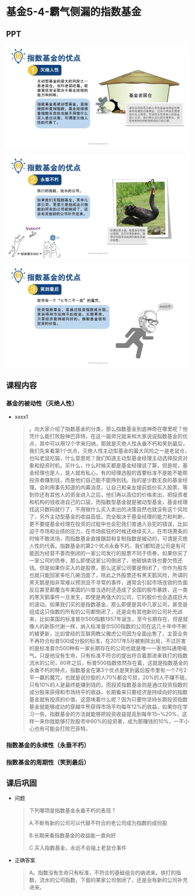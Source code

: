 # 基金5-4-霸气侧漏的指数基金

## PPT

![课程ppt](assets/5-4-1.jpeg)

![课程ppt](assets/5-4-2.jpeg)

![课程ppt](assets/5-4-3.jpeg)

## 课程内容

### 基金的被动性（灭绝人性）

- xxxx1

  > 。向大家介绍了指数基金的分类，那么指数基金到底神奇在哪里呢？他凭什么能打败股神巴菲特，在这一届师兄就来和大家说说指数基金的优点，其中可以用12个字来归纳，那就是灭绝人性永垂不朽和笑到最后，我们先来看第1个优点，灭绝人性主动型基金的最大风险之一是老鼠仓，也叫老鼠吃猫，什么意思呢？我们知道主动型基金经理主动选择投资对象和投资时机，买什么，什么时候买都是基金经理说了算，但是呢，基金经理也是人，是人就有私心，有的经理选股的首要标准不是能不能帮投资者赚到钱，而是他们自己能不能挣到钱。指的是少数无良的基金经理，会利用事先知道的内幕消息，让自己和亲友提前低价买入股票，等到你还有其他人的资金进入之后，他们再以高位的价格卖出，把投资者和机构的钱收进自己的口袋，而指数型基金就是被动型基金，基金经理找这只数码就行了，不用做什么买入卖出的决策自然也就没有这个风险了，另外主动型基金的收益高低，完全取决于基金经理的能力和判断，更不要提基金经理在投资的过程中也会犯我们普通人会犯的错误，比如迫于市场和业绩的压力，在市场疯狂的时候还继续买入，在市场萧条的时候不敢进场，而指数基金直接跟踪和复制指数是被动的，可谓是灭绝人性的代表。指数基金的第2个优点永垂不朽，我们都知道公司是有可能因为经营不善而倒闭的一家公司发行的股票不同于债券，如果你买了一家公司的债券，那么即使这家公司倒闭了，他砸锅卖铁也要欠债还钱。但是如果你买入的是股票，那么这家公司要是倒闭了，你作为股东也就只能回家多吃几碗泡面了，除此之外股票还有黑天鹅风险，所谓的黑天鹅是指非常难以预测且不寻常的事件，通常会引起市场连锁的负面反应甚至颠覆当年美国的川普当选时还造成了全国的股市暴跌，这一类的黑天鹅事件一旦发生，即使是再强大的公司，它的股价也会造成巨大的波动。如果我们买的是指数基金，那么即便是其中几家公司，甚至是组成这只指数的所有的公司都倒闭了，还是会有其他新的公司补充进来，比如美国的标准普尔500指数1957年诞生，至今长期存在，但是就像人的新陈代谢一样，纳入标准普尔500指数的公司在这几十年中不断的被更新，比如曾经的互联网教父雅虎公司因为全面出售了，主营业务不再符合标普500成分股的标准，在2017年5月被剔除出局，不过厉害的是标准普尔500种有一家长期存在的公司也就是唯一一家他叫通用电气。只是他没有生命，只有标准不符合的提出符合着那进来铁打的指数流水的公司，60年之后，标普500指数依然存在着，这就是指数基金的永垂不朽的特点，指数基金在第3个优点是笑到最后股市里有一个7亏2平一赢的魔咒，也就是说炒股的人70%都会亏损，20%的人不赚不赔，只有10%的人是最终能赚到钱的，而投资指数基金则是通过投资指数的成分股来获得和市场持平的收益，长期看来只要经济是持续向好的指数基金就有投资的价值，这意味着什么呢？因为只要你坚持长期投资指数基金就能够成功的穿越牛熊获得市场平均每年12%的收益，如果你在学习一些。指数基金的方法就能够把投资收益提高到每年15~%20%，这样一来你就能够打败股市中90%的投资者，成为那赚钱的10%，一不小心也有可能会打败巴菲特。

### 指数基金的永续性（永垂不朽）

### 指数基金的周期性（笑到最后）

## 课后巩固

- 问题

  > 下列哪项是指数基金永垂不朽的表现？
  >
  > A.不断有新的公司可以代替不符合的老公司成为指数的成份股
  >
  > B.长期来看指数基金的收益能一直向好
  >
  > C.买入指数基金，永远不会碰上老鼠仓事件

- 正确答案

  > A。指数没有生命只有标准，不符合的基础组合的纳进来。铁打的指数，流水的公司指数，下面的某家公司倒闭了，还是会有新的公司补充进来。